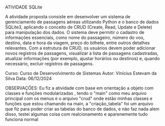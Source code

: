 ATIVIDADE SQLite

 A atividade proposta consiste em desenvolver um sistema de gerenciamento de passagens aéreas utilizando Python e o banco de dados SQLite3,
aplicando o conceito de CRUD (Create, Read, Update e Delete) para manipulação dos dados. O sistema deve permitir o cadastro de informações
essenciais, como nome do passageiro, número do voo, destino, data e hora da viagem, preço do bilhete, entre outros detalhes relevantes.
Com a estrutura de CRUD, os usuários devem poder adicionar novos registros de passagens, visualizar a lista de passagens cadastradas,
atualizar informações (por exemplo, ajustar horários ou destinos) e, quando necessário, excluir registros de passagens.

Curso: Curso de Desenvolvimento de Sistemas
Autor: Vinícius Estevam da Silva
Data: 06/12/2024

OBSERVAÇÕES: 
Eu fiz a atividade com base em orientação a objeto com classes e funções modularizadas , tendo o "main" como meu arquivo principal com os menus
e o arquivo "crud" onde estão minhas classes e funções que estou chamando na main, a "criação_tabela" foi um arquivo que fiz para poder criar
as tabelas do banco de dados, e não faz nada alem disso, testei algumas coisa com realcionamento e aparenemente tudo funciona normal